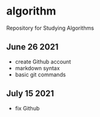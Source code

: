 # algorithm
Repository for Studying Algorithms

## June 26 2021

- create Github account
- markdown syntax
- basic git commands

## July 15 2021

- fix Github


